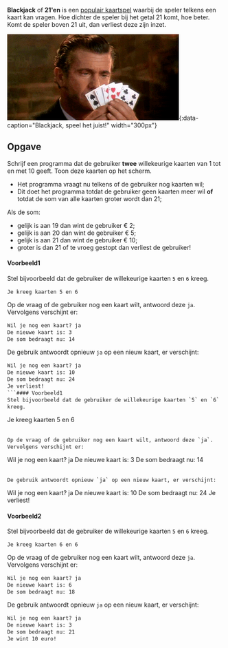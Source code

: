 **Blackjack** of **21'en** is een <a href="https://nl.wikipedia.org/wiki/Eenentwintigen" target="_blank">populair kaartspel</a> waarbij de speler telkens een kaart kan vragen. Hoe dichter de speler bij het getal 21 komt, hoe beter. Komt de speler boven 21 uit, dan verliest deze zijn inzet.

![Blackjack, speel het juist!](media/blackjack.gif "Blackjack, speel het juist!"){:data-caption="Blackjack, speel het juist!" width="300px"}

## Opgave

Schrijf een programma dat de gebruiker **twee** willekeurige kaarten van 1 tot en met 10 geeft. Toon deze kaarten op het scherm.

* Het programma vraagt nu telkens of de gebruiker nog kaarten wil; 
* Dit doet het programma totdat de gebruiker geen kaarten meer wil **of** totdat de som van alle kaarten groter wordt dan 21;

Als de som:
* gelijk is aan 19 dan wint de gebruiker € 2;
* gelijk is aan 20 dan wint de gebruiker € 5;
* gelijk is aan 21 dan wint de gebruiker € 10;
* groter is dan 21 of te vroeg gestopt dan verliest de gebruiker!

#### Voorbeeld1
Stel bijvoorbeeld dat de gebruiker de willekeurige kaarten `5` en `6` kreeg.

```
Je kreeg kaarten 5 en 6
```

Op de vraag of de gebruiker nog een kaart wilt, antwoord deze `ja`. Vervolgens verschijnt er:

```
Wil je nog een kaart? ja
De nieuwe kaart is: 3
De som bedraagt nu: 14
```

De gebruik antwoordt opnieuw `ja` op een nieuw kaart, er verschijnt:

```
Wil je nog een kaart? ja
De nieuwe kaart is: 10
De som bedraagt nu: 24
Je verliest!
```#### Voorbeeld1
Stel bijvoorbeeld dat de gebruiker de willekeurige kaarten `5` en `6` kreeg.

```
Je kreeg kaarten 5 en 6
```

Op de vraag of de gebruiker nog een kaart wilt, antwoord deze `ja`. Vervolgens verschijnt er:

```
Wil je nog een kaart? ja
De nieuwe kaart is: 3
De som bedraagt nu: 14
```

De gebruik antwoordt opnieuw `ja` op een nieuw kaart, er verschijnt:

```
Wil je nog een kaart? ja
De nieuwe kaart is: 10
De som bedraagt nu: 24
Je verliest!

#### Voorbeeld2
Stel bijvoorbeeld dat de gebruiker de willekeurige kaarten `5` en `6` kreeg.

```
Je kreeg kaarten 6 en 6
```

Op de vraag of de gebruiker nog een kaart wilt, antwoord deze `ja`. Vervolgens verschijnt er:

```
Wil je nog een kaart? ja
De nieuwe kaart is: 6
De som bedraagt nu: 18
```

De gebruik antwoordt opnieuw `ja` op een nieuw kaart, er verschijnt:
```
Wil je nog een kaart? ja
De nieuwe kaart is: 3
De som bedraagt nu: 21
Je wint 10 euro!
